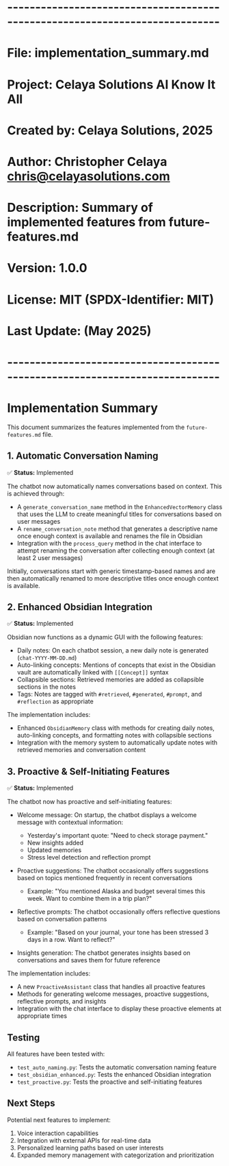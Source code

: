 # ----------------------------------------------------------------------------
#  File:        implementation_summary.md
#  Project:     Celaya Solutions AI Know It All
#  Created by:  Celaya Solutions, 2025
#  Author:      Christopher Celaya <chris@celayasolutions.com>
#  Description: Summary of implemented features from future-features.md
#  Version:     1.0.0
#  License:     MIT (SPDX-Identifier: MIT)
#  Last Update: (May 2025)
# ----------------------------------------------------------------------------

# Implementation Summary

This document summarizes the features implemented from the `future-features.md` file.

## 1. Automatic Conversation Naming

✅ **Status:** Implemented

The chatbot now automatically names conversations based on context. This is achieved through:

- A `generate_conversation_name` method in the `EnhancedVectorMemory` class that uses the LLM to create meaningful titles for conversations based on user messages
- A `rename_conversation_note` method that generates a descriptive name once enough context is available and renames the file in Obsidian
- Integration with the `process_query` method in the chat interface to attempt renaming the conversation after collecting enough context (at least 2 user messages)

Initially, conversations start with generic timestamp-based names and are then automatically renamed to more descriptive titles once enough context is available.

## 2. Enhanced Obsidian Integration

✅ **Status:** Implemented

Obsidian now functions as a dynamic GUI with the following features:

- Daily notes: On each chatbot session, a new daily note is generated (`chat-YYYY-MM-DD.md`)
- Auto-linking concepts: Mentions of concepts that exist in the Obsidian vault are automatically linked with `[[Concept]]` syntax
- Collapsible sections: Retrieved memories are added as collapsible sections in the notes
- Tags: Notes are tagged with `#retrieved`, `#generated`, `#prompt`, and `#reflection` as appropriate

The implementation includes:

- Enhanced `ObsidianMemory` class with methods for creating daily notes, auto-linking concepts, and formatting notes with collapsible sections
- Integration with the memory system to automatically update notes with retrieved memories and conversation content

## 3. Proactive & Self-Initiating Features

✅ **Status:** Implemented

The chatbot now has proactive and self-initiating features:

- Welcome message: On startup, the chatbot displays a welcome message with contextual information:
  - Yesterday's important quote: "Need to check storage payment."
  - New insights added
  - Updated memories
  - Stress level detection and reflection prompt

- Proactive suggestions: The chatbot occasionally offers suggestions based on topics mentioned frequently in recent conversations
  - Example: "You mentioned Alaska and budget several times this week. Want to combine them in a trip plan?"

- Reflective prompts: The chatbot occasionally offers reflective questions based on conversation patterns
  - Example: "Based on your journal, your tone has been stressed 3 days in a row. Want to reflect?"

- Insights generation: The chatbot generates insights based on conversations and saves them for future reference

The implementation includes:

- A new `ProactiveAssistant` class that handles all proactive features
- Methods for generating welcome messages, proactive suggestions, reflective prompts, and insights
- Integration with the chat interface to display these proactive elements at appropriate times

## Testing

All features have been tested with:

- `test_auto_naming.py`: Tests the automatic conversation naming feature
- `test_obsidian_enhanced.py`: Tests the enhanced Obsidian integration
- `test_proactive.py`: Tests the proactive and self-initiating features

## Next Steps

Potential next features to implement:

1. Voice interaction capabilities
2. Integration with external APIs for real-time data
3. Personalized learning paths based on user interests
4. Expanded memory management with categorization and prioritization 